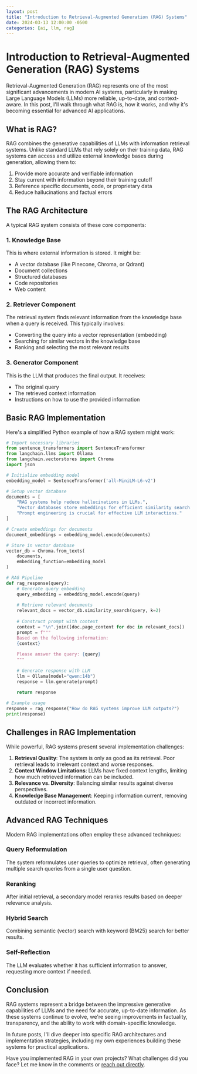 ```yaml
---
layout: post
title: "Introduction to Retrieval-Augmented Generation (RAG) Systems"
date: 2024-03-13 12:00:00 -0500
categories: [ai, llm, rag]
---
```


# Introduction to Retrieval-Augmented Generation (RAG) Systems

Retrieval-Augmented Generation (RAG) represents one of the most significant advancements in modern AI systems, particularly in making Large Language Models (LLMs) more reliable, up-to-date, and context-aware. In this post, I'll walk through what RAG is, how it works, and why it's becoming essential for advanced AI applications.

<!--more-->

## What is RAG?

RAG combines the generative capabilities of LLMs with information retrieval systems. Unlike standard LLMs that rely solely on their training data, RAG systems can access and utilize external knowledge bases during generation, allowing them to:

1. Provide more accurate and verifiable information
2. Stay current with information beyond their training cutoff
3. Reference specific documents, code, or proprietary data
4. Reduce hallucinations and factual errors

## The RAG Architecture

A typical RAG system consists of these core components:

### 1. Knowledge Base
This is where external information is stored. It might be:
- A vector database (like Pinecone, Chroma, or Qdrant)
- Document collections
- Structured databases
- Code repositories
- Web content

### 2. Retriever Component
The retrieval system finds relevant information from the knowledge base when a query is received. This typically involves:
- Converting the query into a vector representation (embedding)
- Searching for similar vectors in the knowledge base
- Ranking and selecting the most relevant results

### 3. Generator Component
This is the LLM that produces the final output. It receives:
- The original query
- The retrieved context information
- Instructions on how to use the provided information

## Basic RAG Implementation

Here's a simplified Python example of how a RAG system might work:

```python
# Import necessary libraries
from sentence_transformers import SentenceTransformer
from langchain.llms import Ollama
from langchain.vectorstores import Chroma
import json

# Initialize embedding model
embedding_model = SentenceTransformer('all-MiniLM-L6-v2')

# Setup vector database
documents = [
    "RAG systems help reduce hallucinations in LLMs.",
    "Vector databases store embeddings for efficient similarity search.",
    "Prompt engineering is crucial for effective LLM interactions."
]

# Create embeddings for documents
document_embeddings = embedding_model.encode(documents)

# Store in vector database
vector_db = Chroma.from_texts(
    documents, 
    embedding_function=embedding_model
)

# RAG Pipeline
def rag_response(query):
    # Generate query embedding
    query_embedding = embedding_model.encode(query)
    
    # Retrieve relevant documents
    relevant_docs = vector_db.similarity_search(query, k=2)
    
    # Construct prompt with context
    context = "\n".join([doc.page_content for doc in relevant_docs])
    prompt = f"""
    Based on the following information:
    {context}
    
    Please answer the query: {query}
    """
    
    # Generate response with LLM
    llm = Ollama(model="qwen:14b")
    response = llm.generate(prompt)
    
    return response

# Example usage
response = rag_response("How do RAG systems improve LLM outputs?")
print(response)
```

## Challenges in RAG Implementation

While powerful, RAG systems present several implementation challenges:

1. **Retrieval Quality**: The system is only as good as its retrieval. Poor retrieval leads to irrelevant context and worse responses.
2. **Context Window Limitations**: LLMs have fixed context lengths, limiting how much retrieved information can be included.
3. **Relevance vs. Diversity**: Balancing similar results against diverse perspectives.
4. **Knowledge Base Management**: Keeping information current, removing outdated or incorrect information.

## Advanced RAG Techniques

Modern RAG implementations often employ these advanced techniques:

### Query Reformulation
The system reformulates user queries to optimize retrieval, often generating multiple search queries from a single user question.

### Reranking
After initial retrieval, a secondary model reranks results based on deeper relevance analysis.

### Hybrid Search
Combining semantic (vector) search with keyword (BM25) search for better results.

### Self-Reflection
The LLM evaluates whether it has sufficient information to answer, requesting more context if needed.

## Conclusion

RAG systems represent a bridge between the impressive generative capabilities of LLMs and the need for accurate, up-to-date information. As these systems continue to evolve, we're seeing improvements in factuality, transparency, and the ability to work with domain-specific knowledge.

In future posts, I'll dive deeper into specific RAG architectures and implementation strategies, including my own experiences building these systems for practical applications.

Have you implemented RAG in your own projects? What challenges did you face? Let me know in the comments or [reach out directly](/contact). 